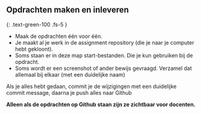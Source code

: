 ## Opdrachten maken en inleveren
{: .text-green-100 .fs-5 }

- Maak de opdrachten één voor één.
- Je maakt al je werk in de assignment repository (die je naar je computer hebt gekloont).
- Soms staan er in deze map start-bestanden. Die je kun gebruiken bij de opdracht.
- Soms wordt er een screenshot of ander bewijs gevraagd. Verzamel dat allemaal bij elkaar (met een duidelijke naam)

Als je alles hebt gedaan, commit je de wijzigingen met een duidelijke commit message, daarna je push alles naar Github

**Alleen als de opdrachten op Github staan zijn ze zichtbaar voor docenten.**
